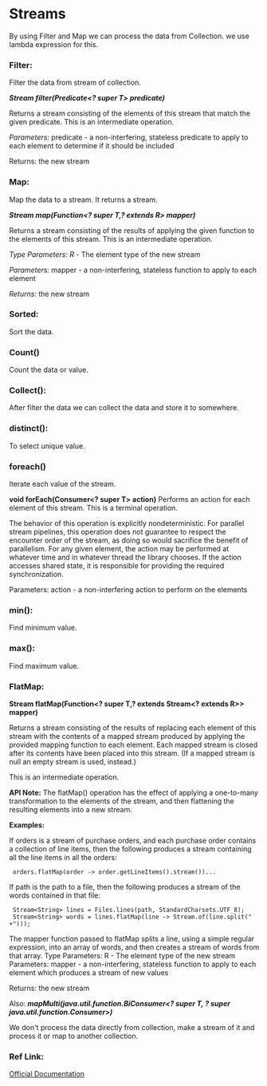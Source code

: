 # Streams

By using Filter and Map we can process the data from Collection. we use lambda expression for this.

### Filter:
Filter the data from stream of collection.

***Stream<T> filter(Predicate<? super T> predicate)***

Returns a stream consisting of the elements of this stream that match the given predicate.
This is an intermediate operation.

*Parameters:*
predicate - a non-interfering, stateless predicate to apply to each element to determine if it should be included

Returns:
the new stream

### Map:
Map the data to a stream. It returns a stream.

***<R> Stream<R> map(Function<? super T,? extends R> mapper)***

Returns a stream consisting of the results of applying the given function to the elements of this stream.
This is an intermediate operation.

*Type Parameters:*
*R* - The element type of the new stream

*Parameters:*
mapper - a non-interfering, stateless function to apply to each element

*Returns:*
the new stream

### Sorted: 
Sort the data.

### Count() 
Count the data or value.

### Collect(): 
After filter the data we can collect the data and store it to somewhere.

### distinct(): 
To select unique value.

### foreach()
Iterate each value of the stream.

**void forEach(Consumer<? super T> action)**
Performs an action for each element of this stream.
This is a terminal operation.

The behavior of this operation is explicitly nondeterministic. For parallel stream pipelines, this operation does not guarantee to respect the encounter order of the stream, as doing so would sacrifice the benefit of parallelism. For any given element, the action may be performed at whatever time and in whatever thread the library chooses. If the action accesses shared state, it is responsible for providing the required synchronization.

Parameters:
action - a non-interfering action to perform on the elements

### min(): 
Find minimum value.

### max(): 
Find maximum value.

### FlatMap: 
**<R> Stream<R> flatMap(Function<? super T,? extends Stream<? extends R>> mapper)**

Returns a stream consisting of the results of replacing each element of this stream with the contents of a mapped stream produced by applying the provided mapping function to each element. Each mapped stream is closed after its contents have been placed into this stream. (If a mapped stream is null an empty stream is used, instead.)

This is an intermediate operation.

**API Note:**
The flatMap() operation has the effect of applying a one-to-many transformation to the elements of the stream, and then flattening the resulting elements into a new stream.

**Examples:**

If orders is a stream of purchase orders, and each purchase order contains a collection of line items, then the following produces a stream containing all the line items in all the orders:


     orders.flatMap(order -> order.getLineItems().stream())...
 
If path is the path to a file, then the following produces a stream of the words contained in that file:


     Stream<String> lines = Files.lines(path, StandardCharsets.UTF_8);
     Stream<String> words = lines.flatMap(line -> Stream.of(line.split(" +")));
 
The mapper function passed to flatMap splits a line, using a simple regular expression, into an array of words, and then creates a stream of words from that array.
Type Parameters:
R - The element type of the new stream
Parameters:
mapper - a non-interfering, stateless function to apply to each element which produces a stream of new values

Returns:
the new stream

Also:
***mapMulti(java.util.function.BiConsumer<? super T, ? super java.util.function.Consumer<R>>)***

We don't process the data directly from collection, make a stream of it and process it or map to another collection.


### Ref Link:
[Official Documentation](https://docs.oracle.com/en/java/javase/17/docs/api/java.base/java/util/stream/Stream.html)